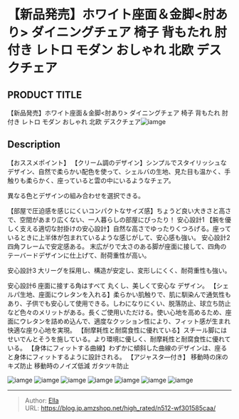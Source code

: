 # 【新品発売】ホワイト座面＆金脚&lt;肘あり&gt;  ダイニングチェア 椅子 背もたれ 肘付き レトロ モダン おしゃれ 北欧  デスクチェア


## PRODUCT TITLE 

【新品発売】ホワイト座面＆金脚&lt;肘あり&gt;  ダイニングチェア 椅子 背もたれ 肘付き レトロ モダン おしゃれ 北欧  デスクチェア![iamge](https://b2bfiles1.gigab2b.cn/image/wkseller/301/20230307_9ccb2b7bf3e7084d833cf29775750eff.jpg)

## Description

【おススメポイント】
【クリーム調のデザイン】シンプルでスタイリッシュなデザイン、自然で柔らかい配色を使って、シェルバの生地、見た目も温かく、手触りも柔らかく、座っていると雲の中にいるようなチェア。

異なる色とデザインの組み合わせを選択できる。

【部屋で圧迫感を感じにくいコンパクトなサイズ感】ちょうど良い大きさと高さで、空間があまり広くない、一人暮らしの部屋にぴったり！
安心設計1
【腕を優しく支える適切な肘掛けの安心設計】自然な高さでゆったりくつろげる。座っているときに上半体が包まれているような感じがして、安心感も強い。
安心設計2
四角フレームで安定感ある。
末広がりで太さのある脚が座面に接して、四角のテーバードデザインに仕上げて、耐荷重性が高い。

安心設計3
大リーグを採用し、構造が安定し、変形しにくく、耐荷重性も強い。

安心設計6
座面に接する角はすべて 丸くし、美しくて安心な デザイン。
【シェルパ生地、座面にウレタンを入れる】柔らかい肌触りで、肌に馴染んで通気性もあり、子供でも安心して使用できる。しわになりにくい、脱落防止、球立ち防止など色々のメリットがある。長くご使用いただける。使い心地を高めるため、座面にウレタンを詰めめ込んで、適度なクッション性により、フィット感が生まれ快適な座り心地を実現。
【耐摩耗性と耐腐食性に優れている】スチール脚にはせいでんとそうを施している。より環境に優しく、耐摩耗性と耐腐食性に優れている。
【身体にフィットする曲線】わずかに傾斜した曲線のデザインは、座ると身体にフィットするように設計される。
【アジャスタ―付き】
移動時の床のキズ防止
移動時のノイズ低減
ガタツキ防止


![iamge](https://b2bfiles1.gigab2b.cn/image/wkseller/301/20230307_fb9390fbb6f96ac5381a69ca0bbd15e7.jpg)
![iamge](https://b2bfiles1.gigab2b.cn/image/wkseller/301/20230307_0979bee452b32350e64b911937f59812.jpg)
![iamge](https://b2bfiles1.gigab2b.cn/image/wkseller/301/20230307_af330e6abc79fe5a53f45719e2b68da6.jpg)
![iamge](https://b2bfiles1.gigab2b.cn/image/wkseller/301/20230307_b1bde7cf56006897fbde579ff398c0b4.jpg)
![iamge](https://b2bfiles1.gigab2b.cn/image/wkseller/301/20230307_5318ec4485d35dea8b0c6bddd14f9990.jpg)
![iamge](https://b2bfiles1.gigab2b.cn/image/wkseller/301/20230307_1071f099a29247d902ad05a36c3b6a82.jpg)
![iamge](https://b2bfiles1.gigab2b.cn/image/wkseller/301/20230307_c04724bf1859954d8d21610405326d4d.jpg)


---

> Author: [Ella](https://blog.jp.amzshop.net/)  
> URL: https://blog.jp.amzshop.net/high_rated/n512-wf301585caa/  

